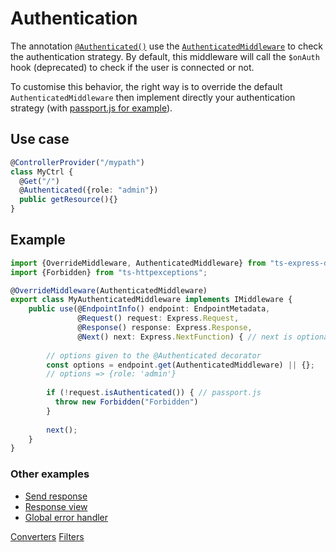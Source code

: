 # Authentication

The annotation [`@Authenticated()`](api/common/mvc/authenticated.md) use the [`AuthenticatedMiddleware`](api/common/mvc/authenticatedmiddleware.md) 
to check the authentication strategy. By default, this middleware will call the `$onAuth` hook (deprecated) to check if the user is connected or not.

To customise this behavior, the right way is to override the default `AuthenticatedMiddleware` then implement directly 
your authentication strategy (with [passport.js for example](tutorials/passport.md)).

## Use case

```typescript
@ControllerProvider("/mypath")
class MyCtrl {
  @Get("/")
  @Authenticated({role: "admin"})
  public getResource(){}
}
```

## Example

```typescript
import {OverrideMiddleware, AuthenticatedMiddleware} from "ts-express-decorators";
import {Forbidden} from "ts-httpexceptions";

@OverrideMiddleware(AuthenticatedMiddleware)
export class MyAuthenticatedMiddleware implements IMiddleware {
    public use(@EndpointInfo() endpoint: EndpointMetadata,
               @Request() request: Express.Request,
               @Response() response: Express.Response,
               @Next() next: Express.NextFunction) { // next is optional
        
        // options given to the @Authenticated decorator
        const options = endpoint.get(AuthenticatedMiddleware) || {};
        // options => {role: 'admin'}
        
        if (!request.isAuthenticated()) { // passport.js
          throw new Forbidden("Forbidden")  
        }
        
        next();
    }
}
```

### Other examples

* [Send response](docs/middlewares/override/send-response.md)
* [Response view](docs/middlewares/override/response-view.md)
* [Global error handler](docs/middlewares/override/global-error-handler.md)

<div class="guide-links">
<a href="#/docs/converters">Converters</a>
<a href="#/docs/filters">Filters</a>
</div>